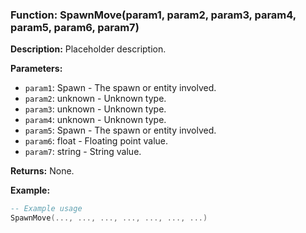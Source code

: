 ### Function: SpawnMove(param1, param2, param3, param4, param5, param6, param7)

**Description:**
Placeholder description.

**Parameters:**
- `param1`: Spawn - The spawn or entity involved.
- `param2`: unknown - Unknown type.
- `param3`: unknown - Unknown type.
- `param4`: unknown - Unknown type.
- `param5`: Spawn - The spawn or entity involved.
- `param6`: float - Floating point value.
- `param7`: string - String value.

**Returns:** None.

**Example:**

```lua
-- Example usage
SpawnMove(..., ..., ..., ..., ..., ..., ...)
```
